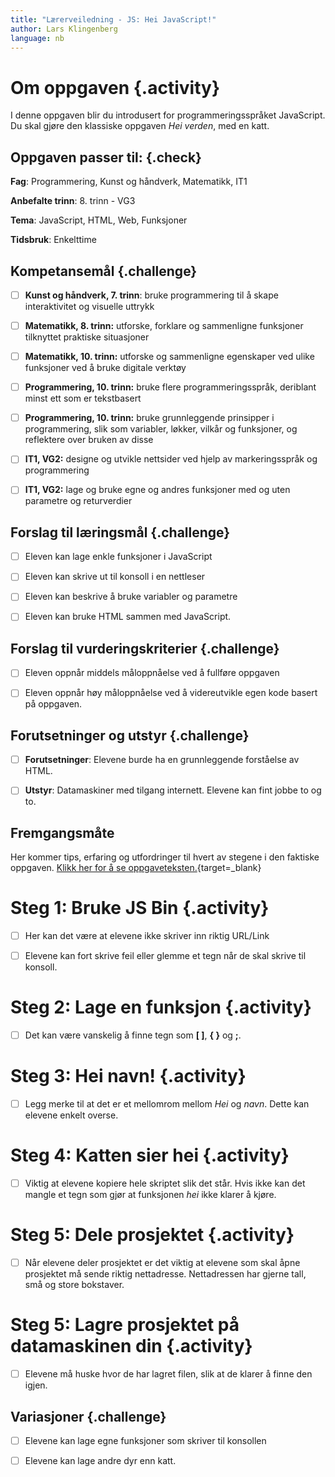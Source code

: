 ```yaml
---
title: "Lærerveiledning - JS: Hei JavaScript!"
author: Lars Klingenberg
language: nb
---
```



# Om oppgaven {.activity}

I denne oppgaven blir du introdusert for programmeringsspråket JavaScript. Du
skal gjøre den klassiske oppgaven _Hei verden_, med en katt.

## Oppgaven passer til: {.check}

__Fag__: Programmering, Kunst og håndverk, Matematikk, IT1

__Anbefalte trinn__: 8. trinn - VG3

__Tema__: JavaScript, HTML, Web, Funksjoner

__Tidsbruk__: Enkelttime

## Kompetansemål {.challenge}

- [ ] __Kunst og håndverk, 7. trinn__: bruke programmering til å skape interaktivitet og visuelle uttrykk

- [ ] __Matematikk, 8. trinn:__ utforske, forklare og sammenligne funksjoner tilknyttet praktiske situasjoner

- [ ] __Matematikk, 10. trinn:__ utforske og sammenligne egenskaper ved ulike funksjoner ved å bruke digitale verktøy

- [ ] __Programmering, 10. trinn:__ bruke flere programmeringsspråk, deriblant minst ett som er tekstbasert

- [ ] __Programmering, 10. trinn:__ bruke grunnleggende prinsipper i programmering, slik som variabler, løkker, vilkår og funksjoner, og reflektere over bruken av disse

- [ ] __IT1, VG2:__ designe og utvikle nettsider ved hjelp av markeringsspråk og programmering

- [ ] __IT1, VG2:__ lage og bruke egne og andres funksjoner med og uten parametre og returverdier

## Forslag til læringsmål {.challenge}

- [ ] Eleven kan lage enkle funksjoner i JavaScript

- [ ] Eleven kan skrive ut til konsoll i en nettleser

- [ ] Eleven kan beskrive å bruke variabler og parametre

- [ ] Eleven kan bruke HTML sammen med JavaScript.

## Forslag til vurderingskriterier {.challenge}

- [ ] Eleven oppnår middels måloppnåelse ved å fullføre oppgaven

- [ ] Eleven oppnår høy måloppnåelse ved å videreutvikle egen kode basert på
  oppgaven.

## Forutsetninger og utstyr {.challenge}

- [ ] __Forutsetninger__: Elevene burde ha en grunnleggende forståelse av HTML.

- [ ] __Utstyr__: Datamaskiner med tilgang internett. Elevene kan fint jobbe to
  og to.

## Fremgangsmåte

Her kommer tips, erfaring og utfordringer til hvert av stegene i den faktiske
oppgaven. [Klikk her for å se oppgaveteksten.](hei_js.html){target=_blank}


# Steg 1: Bruke JS Bin {.activity}

- [ ] Her kan det være at elevene ikke skriver inn riktig URL/Link

- [ ] Elevene kan fort skrive feil eller glemme et tegn når de skal skrive til
  konsoll.


# Steg 2: Lage en funksjon {.activity}

- [ ] Det kan være vanskelig å finne tegn som __[ ]__, __{ }__ og __;__.


# Steg 3: Hei navn! {.activity}

- [ ] Legg merke til at det er et mellomrom mellom _Hei_ og _navn_. Dette kan
  elevene enkelt overse.


# Steg 4: Katten sier hei {.activity}

- [ ] Viktig at elevene kopiere hele skriptet slik det står. Hvis ikke kan det
  mangle et tegn som gjør at funksjonen _hei_ ikke klarer å kjøre.


# Steg 5: Dele prosjektet {.activity}

- [ ] Når elevene deler prosjektet er det viktig at elevene som skal åpne
  prosjektet må sende riktig nettadresse. Nettadressen har gjerne tall, små og
  store bokstaver.


# Steg 5: Lagre prosjektet på datamaskinen din {.activity}

- [ ] Elevene må huske hvor de har lagret filen, slik at de klarer å finne den
  igjen.

## Variasjoner {.challenge}

- [ ] Elevene kan lage egne funksjoner som skriver til konsollen

- [ ] Elevene kan lage andre dyr enn katt.
